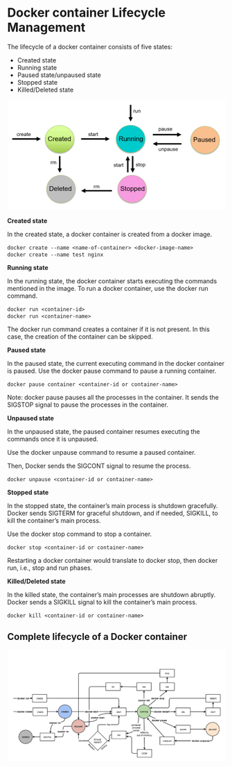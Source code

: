 # Docker container Lifecycle Management

The lifecycle of a docker container consists of five states:

- Created state
- Running state
- Paused state/unpaused state
- Stopped state
- Killed/Deleted state

![lifcycle](/images/3-lfc.png)

**Created state**

In the created state, a docker container is created from a docker image.
```
docker create --name <name-of-container> <docker-image-name>
docker create --name test nginx
```

**Running state**

In the running state, the docker container starts executing the commands mentioned in the image. To run a docker container, use the docker run command.
```
docker run <container-id>
docker run <container-name>
```

The docker run command creates a container if it is not present. In this case, the creation of the container can be skipped.

**Paused state**

In the paused state, the current executing command in the docker container is paused. Use the docker pause command to pause a running container.
```
docker pause container <container-id or container-name>
```

Note: docker pause pauses all the processes in the container. It sends the SIGSTOP signal to pause the processes in the container.

**Unpaused state**

In the unpaused state, the paused container resumes executing the commands once it is unpaused.

Use the docker unpause command to resume a paused container.

Then, Docker sends the SIGCONT signal to resume the process.
```
docker unpause <container-id or container-name>
```

**Stopped state**

In the stopped state, the container’s main process is shutdown gracefully. Docker sends SIGTERM for graceful shutdown, and if needed, SIGKILL, to kill the container’s main process.

Use the docker stop command to stop a container.
```
docker stop <container-id or container-name>
```
Restarting a docker container would translate to docker stop, then docker run, i.e., stop and run phases.

**Killed/Deleted state**

In the killed state, the container’s main processes are shutdown abruptly. Docker sends a SIGKILL signal to kill the container’s main process.
```
docker kill <container-id or container-name>
```
## Complete lifecycle of a Docker container

![Complete lifecycle of a Docker container](/images/4-lfc1.png)

